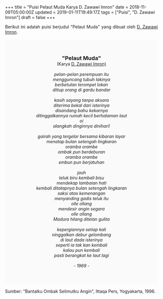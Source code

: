 +++
title = "Puisi Pelaut Muda Karya D. Zawawi Imron"
date = 2018-11-09T05:00:00Z
updated = 2019-01-11T19:49:17Z
tags = ["Puisi", "D. Zawawi Imron"]
draft = false
+++

<div dir="ltr" style="text-align: left;" trbidi="on"><div style="text-align: justify;">Berikut ini adalah puisi berjudul "Pelaut Muda" yang dibuat oleh <a href="https://ensiklopedia.kemdikbud.go.id/sastra/artikel/D_Zawawi_Imron" target="_blank">D. Zawawi Imron</a>. </div><br /><div style="background: #FAFAFA; font-size: 14px; height: auto; margin: 0 auto; padding: 50px; text-align: center; width: auto;"><span style="font-size: 18px;"><b>"Pelaut Muda"</b></span><br />(Karya <a href="https://www.sekata.web.id/tags/d.-zawawi-imron" target="_blank">D. Zawawi Imron)</a> <br /><br /><i>pelan-pelan perempuan itu</i><br /><i>mengguncang tubuh lakinya</i><br /><i>berbetulan terompet lokan</i><br /><i>ditiup orang di gardu bandar</i><br /><br /><i>kasih sayang tanpa aksara</i><br /><i>diterima bekal dari isterinya</i><br /><i>disandang bahu kekarnya</i><br /><i>ditinggalkannya rumah kecil berhalaman laut</i><br /><i>oi</i><br /><i>alangkah dinginnya dinihari!</i><br /><br /><i>gairah yang tergelar bersama kibaran layar</i><br /><i>menatap bulan setengah lingkaran</i><br /><i>oramba orambe</i><br /><i>ombak pun berdeburan</i><br /><i>oramba orambe</i><br /><i>embun pun berjatuhan</i><br /><br /><i>jauh</i><br /><i>teluk biru kembali bisu</i><br /><i>mendekap lambaian hati</i><br /><i>kembali ditatapnya bulan setengah lingkaran</i><br /><i>saksi atas kemenangan</i><br /><i>menyanding gadis teluk itu</i><br /><i>olle ollang</i><br /><i>mendesir angin segara</i><br /><i>olle ollang</i><br /><i>Madura hilang ditelan gulita</i><br /><br /><i>kepergiannya setiap kali</i><br /><i>ninggalkan debur gelombang</i><br /><i>di laut dada isterinya</i><br /><i>seperti ia tak kan kembali</i><br /><i>kalau pun kembali</i><br /><i>pasti berangkat ke laut lagi</i><br /><br /><i>- 1969 -</i> </div><div style="text-align: justify;"><br /></div><div style="text-align: justify;">Sumber: "Bantalku Ombak Selimutku Angin", Ittaqa Pers, Yogyakarta, 1996.</div></div>
